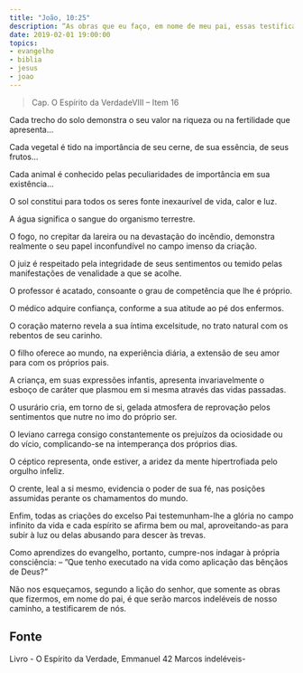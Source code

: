 ```yaml
---
title: "João, 10:25"
description: “As obras que eu faço, em nome de meu pai, essas testificam em mim.” – Jesus
date: 2019-02-01 19:00:00
topics: 
- evangelho
- biblia
- jesus
- joao
---
```


> Cap. O Espírito da VerdadeVIII – Item 16

Cada trecho do solo demonstra o seu valor na riqueza ou na fertilidade que
apresenta...

Cada vegetal é tido na importância de seu cerne, de sua essência, de seus frutos...

Cada animal é conhecido pelas peculiaridades de importância em sua existência...

O sol constitui para todos os seres fonte inexaurível de vida, calor e luz.

A água significa o sangue do organismo terrestre.

O fogo, no crepitar da lareira ou na devastação do incêndio, demonstra realmente
o seu papel inconfundível no campo imenso da criação.

O juiz é respeitado pela integridade de seus sentimentos ou temido pelas
manifestações de venalidade a que se acolhe.

O professor é acatado, consoante o grau de competência que lhe é próprio.

O médico adquire confiança, conforme a sua atitude ao pé dos enfermos.

O coração materno revela a sua íntima excelsitude, no trato natural com os
rebentos de seu carinho.

O filho oferece ao mundo, na experiência diária, a extensão de seu amor para com
os próprios pais.

A criança, em suas expressões infantis, apresenta invariavelmente o esboço de
caráter que plasmou em si mesma através das vidas passadas.

O usurário cria, em torno de si, gelada atmosfera de reprovação pelos sentimentos
que nutre no imo do próprio ser.

O leviano carrega consigo constantemente os prejuízos da ociosidade ou do vício,
complicando-se na intemperança dos próprios dias.

O céptico representa, onde estiver, a aridez da mente hipertrofiada pelo orgulho
infeliz.

O crente, leal a si mesmo, evidencia o poder de sua fé, nas posições assumidas
perante os chamamentos do mundo.

Enfim, todas as criações do excelso Pai testemunham-lhe a glória no campo infinito
da vida e cada espírito se afirma bem ou mal, aproveitando-as para subir à luz ou delas
abusando para descer às trevas.


Como aprendizes do evangelho, portanto, cumpre-nos indagar à própria
consciência: – ”Que tenho executado na vida como aplicação das bênçãos de Deus?”

Não nos esqueçamos, segundo a lição do senhor, que somente as obras que
fizermos, em nome do pai, é que serão marcos indeléveis de nosso caminho, a testificarem
de nós.



## Fonte
Livro - O Espírito da Verdade, Emmanuel
42 Marcos indeléveis- 
